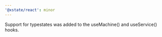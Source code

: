 ```yaml
---
'@xstate/react': minor
---
```


Support for typestates was added to the useMachine() and useService() hooks.
